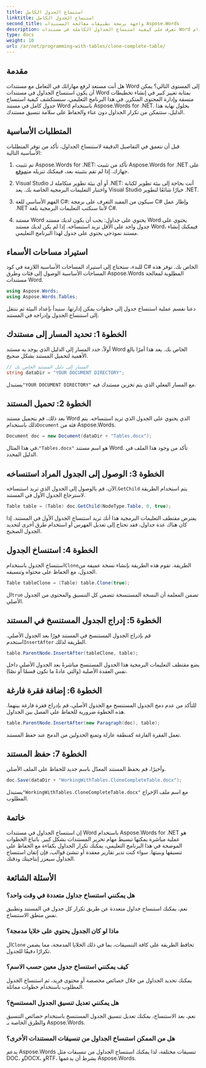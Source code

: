 ```yaml
---
title: استنساخ الجدول الكامل
linktitle: استنساخ الجدول الكامل
second_title: واجهة برمجة تطبيقات معالجة المستندات Aspose.Words
description: تعرف على كيفية استنساخ الجداول الكاملة في مستندات Word باستخدام Aspose.Words لـ .NET من خلال هذا البرنامج التعليمي المفصل خطوة بخطوة.
type: docs
weight: 10
url: /ar/net/programming-with-tables/clone-complete-table/
---
```

## مقدمة

هل أنت مستعد لرفع مهاراتك في التعامل مع مستندات Word إلى المستوى التالي؟ يمكن أن يكون استنساخ الجداول في مستندات Word بمثابة تغيير كبير في إنشاء تخطيطات متسقة وإدارة المحتوى المتكرر. في هذا البرنامج التعليمي، سنستكشف كيفية استنساخ جدول كامل في مستند Word باستخدام Aspose.Words for .NET. بحلول نهاية هذا الدليل، ستتمكن من تكرار الجداول دون عناء والحفاظ على سلامة تنسيق مستندك.

## المتطلبات الأساسية

قبل أن نتعمق في التفاصيل الدقيقة لاستنساخ الجداول، تأكد من توفر المتطلبات الأساسية التالية:

1. تم تثبيت Aspose.Words for .NET: تأكد من تثبيت Aspose.Words for .NET على جهازك. إذا لم تقم بتثبيته بعد، فيمكنك تنزيله من[موقع](https://releases.aspose.com/words/net/).

2. Visual Studio أو أي بيئة تطوير متكاملة لـ .NET: أنت بحاجة إلى بيئة تطوير لكتابة واختبار التعليمات البرمجية الخاصة بك. يعد Visual Studio خيارًا شائعًا لتطوير .NET.

3. الفهم الأساسي للغة C#: سيكون من المفيد التعرف على برمجة C# وإطار عمل .NET لأننا سنكتب التعليمات البرمجية بلغة C#.

4. مستند Word يحتوي على جداول: يجب أن يكون لديك مستند Word يحتوي على جدول واحد على الأقل تريد استنساخه. إذا لم يكن لديك مستند Word، فيمكنك إنشاء مستند نموذجي يحتوي على جدول لهذا البرنامج التعليمي.

## استيراد مساحات الأسماء

للبدء، ستحتاج إلى استيراد المساحات الأساسية اللازمة في كود C# الخاص بك. توفر هذه المساحات الأساسية الوصول إلى فئات وطرق Aspose.Words المطلوبة لمعالجة مستندات Word.

```csharp
using Aspose.Words;
using Aspose.Words.Tables;
```

دعنا نقسم عملية استنساخ جدول إلى خطوات يمكن إدارتها. سنبدأ بإعداد البيئة ثم ننتقل إلى استنساخ الجدول وإدراجه في المستند.

## الخطوة 1: تحديد المسار إلى مستندك

أولاً، حدد المسار إلى الدليل الذي يوجد به مستند Word الخاص بك. يعد هذا أمرًا بالغ الأهمية لتحميل المستند بشكل صحيح.

```csharp
// المسار إلى دليل المستند الخاص بك
string dataDir = "YOUR DOCUMENT DIRECTORY";
```

 يستبدل`"YOUR DOCUMENT DIRECTORY"` مع المسار الفعلي الذي يتم تخزين مستندك فيه.

## الخطوة 2: تحميل المستند

 بعد ذلك، قم بتحميل مستند Word الذي يحتوي على الجدول الذي تريد استنساخه. يتم ذلك باستخدام`Document` فئة من Aspose.Words.

```csharp
Document doc = new Document(dataDir + "Tables.docx");
```

 في هذا المثال،`"Tables.docx"` هو اسم مستند Word. تأكد من وجود هذا الملف في الدليل المحدد.

## الخطوة 3: الوصول إلى الجدول المراد استنساخه

 الآن، قم بالوصول إلى الجدول الذي تريد استنساخه.`GetChild` يتم استخدام الطريقة لاسترجاع الجدول الأول في المستند.

```csharp
Table table = (Table) doc.GetChild(NodeType.Table, 0, true);
```

يفترض مقتطف التعليمات البرمجية هذا أنك تريد استنساخ الجدول الأول في المستند. إذا كان هناك عدة جداول، فقد تحتاج إلى تعديل الفهرس أو استخدام طرق أخرى لتحديد الجدول الصحيح.

## الخطوة 4: استنساخ الجدول

 استنساخ الجدول باستخدام`Clone`الطريقة. تقوم هذه الطريقة بإنشاء نسخة عميقة من الجدول، مع الحفاظ على محتواه وتنسيقه.

```csharp
Table tableClone = (Table) table.Clone(true);
```

ال`true` تضمن المعلمة أن النسخة المستنسخة تتضمن كل التنسيق والمحتوى من الجدول الأصلي.

## الخطوة 5: إدراج الجدول المستنسخ في المستند

 قم بإدراج الجدول المستنسخ في المستند فورًا بعد الجدول الأصلي. استخدم`InsertAfter` الطريقة لذلك.

```csharp
table.ParentNode.InsertAfter(tableClone, table);
```

يضع مقتطف التعليمات البرمجية هذا الجدول المستنسخ مباشرةً بعد الجدول الأصلي داخل نفس العقدة الأصلية (والتي عادةً ما تكون قسمًا أو نصًا).

## الخطوة 6: إضافة فقرة فارغة

للتأكد من عدم دمج الجدول المستنسخ مع الجدول الأصلي، قم بإدراج فقرة فارغة بينهما. هذه الخطوة ضرورية للحفاظ على الفصل بين الجداول.

```csharp
table.ParentNode.InsertAfter(new Paragraph(doc), table);
```

تعمل الفقرة الفارغة كمنطقة عازلة وتمنع الجدولين من الدمج عند حفظ المستند.

## الخطوة 7: حفظ المستند

وأخيرًا، قم بحفظ المستند المعدّل باسم جديد للحفاظ على الملف الأصلي.

```csharp
doc.Save(dataDir + "WorkingWithTables.CloneCompleteTable.docx");
```

 يستبدل`"WorkingWithTables.CloneCompleteTable.docx"` مع اسم ملف الإخراج المطلوب.

## خاتمة

إن استنساخ الجداول في مستندات Word باستخدام Aspose.Words for .NET هو عملية مباشرة يمكنها تبسيط مهام تحرير المستندات بشكل كبير. باتباع الخطوات الموضحة في هذا البرنامج التعليمي، يمكنك تكرار الجداول بكفاءة مع الحفاظ على تنسيقها وبنيتها. سواء كنت تدير تقارير معقدة أو تنشئ قوالب، فإن إتقان استنساخ الجداول سيعزز إنتاجيتك ودقتك.

## الأسئلة الشائعة

### هل يمكنني استنساخ جداول متعددة في وقت واحد؟
نعم، يمكنك استنساخ جداول متعددة عن طريق تكرار كل جدول في المستند وتطبيق نفس منطق الاستنساخ.

### ماذا لو كان الجدول يحتوي على خلايا مدمجة؟
ال`Clone` تحافظ الطريقة على كافة التنسيقات، بما في ذلك الخلايا المدمجة، مما يضمن تكرارًا دقيقًا للجدول.

### كيف يمكنني استنساخ جدول معين حسب الاسم؟
يمكنك تحديد الجداول من خلال خصائص مخصصة أو محتوى فريد، ثم استنساخ الجدول المطلوب باستخدام خطوات مماثلة.

### هل يمكنني تعديل تنسيق الجدول المستنسخ؟
نعم، بعد الاستنساخ، يمكنك تعديل تنسيق الجدول المستنسخ باستخدام خصائص التنسيق والطرق الخاصة بـ Aspose.Words.

### هل من الممكن استنساخ الجداول من تنسيقات المستندات الأخرى؟
يدعم Aspose.Words تنسيقات مختلفة، لذا يمكنك استنساخ الجداول من تنسيقات مثل DOC، وDOCX، وRTF، بشرط أن يدعمها Aspose.Words.